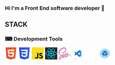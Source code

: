 ### Hi I'm a Front End software developer 👋

## STACK

### ⌨ Development Tools

<span><img src="assets/badges/html5.svg" alt="html5" title="html5" width="38" height="38"/></span>
<span><img src="assets/badges/css3.svg" alt="css3" title="css3" width="38" height="38"/></span>
<span><img src="assets/badges/js.svg" alt="javascript" title="javascript" width="38" height="38"/></span>
<span><img src="assets/badges/react.svg" alt="react" title="react" width="38" height="38"/></span>
<span><img src="assets/badges/sass.svg" alt="sass" title="sass" width="38" height="38"/></span>
<span><img src="assets/badges/vscode.png" alt="vscode" title="vscode" width="38" height="38"/></span>
<span><img src="assets/badges/git.svg" alt="git" title="git" width="38" height="38"/>
<span><img src="assets/badges/webpack.svg" alt="webpack" title="webpack" width="38" height="38"/></span>
